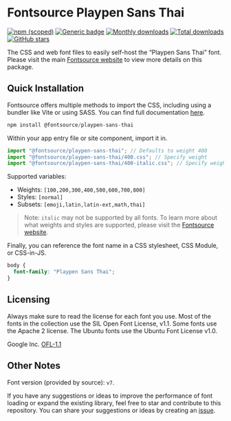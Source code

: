 # Fontsource Playpen Sans Thai

[![npm (scoped)](https://img.shields.io/npm/v/@fontsource/playpen-sans-thai?color=brightgreen)](https://www.npmjs.com/package/@fontsource/playpen-sans-thai) [![Generic badge](https://img.shields.io/badge/fontsource-passing-brightgreen)](https://github.com/fontsource/fontsource) [![Monthly downloads](https://badgen.net/npm/dm/@fontsource/playpen-sans-thai)](https://github.com/fontsource/fontsource) [![Total downloads](https://badgen.net/npm/dt/@fontsource/playpen-sans-thai)](https://github.com/fontsource/fontsource) [![GitHub stars](https://img.shields.io/github/stars/fontsource/fontsource.svg?style=social&label=Star)](https://github.com/fontsource/fontsource/stargazers)

The CSS and web font files to easily self-host the “Playpen Sans Thai” font. Please visit the main [Fontsource website](https://fontsource.org/fonts/playpen-sans-thai) to view more details on this package.

## Quick Installation

Fontsource offers multiple methods to import the CSS, including using a bundler like Vite or using SASS. You can find full documentation [here](https://fontsource.org/docs/getting-started/introduction).

```javascript
npm install @fontsource/playpen-sans-thai
```

Within your app entry file or site component, import it in.

```javascript
import "@fontsource/playpen-sans-thai"; // Defaults to weight 400
import "@fontsource/playpen-sans-thai/400.css"; // Specify weight
import "@fontsource/playpen-sans-thai/400-italic.css"; // Specify weight and style
```

Supported variables:
- Weights: `[100,200,300,400,500,600,700,800]`
- Styles: `[normal]`
- Subsets: `[emoji,latin,latin-ext,math,thai]`

> Note: `italic` may not be supported by all fonts. To learn more about what weights and styles are supported, please visit the [Fontsource website](https://fontsource.org/fonts/playpen-sans-thai).

Finally, you can reference the font name in a CSS stylesheet, CSS Module, or CSS-in-JS.

```css
body {
  font-family: "Playpen Sans Thai";
}
```

## Licensing
Always make sure to read the license for each font you use. Most of the fonts in the collection use the SIL Open Font License, v1.1. Some fonts use the Apache 2 license. The Ubuntu fonts use the Ubuntu Font License v1.0.

Google Inc.
[OFL-1.1](http://scripts.sil.org/OFL)

## Other Notes
Font version (provided by source): `v7`.

If you have any suggestions or ideas to improve the performance of font loading or expand the existing library, feel free to star and contribute to this repository. You can share your suggestions or ideas by creating an [issue](https://github.com/fontsource/fontsource/issues).